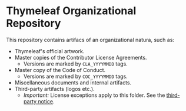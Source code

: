 
# Thymeleaf Organizational Repository

This repository contains artifacs of an organizational natura, such as:

   * Thymeleaf's official artwork.
   * Master copies of the Contributor License Agreements.
     * Versions are marked by `CLA_YYYYMMDD` tags.
   * Master copy of the Code of Conduct.
     * Versions are marked by `COC_YYYYMMDD` tags.
   * Miscellaneous documents and internal artifacts.
   * Third-party artifacts (logos etc.).
     * _Important:_ License exceptions apply to this folder. See the 
       [third-party notice][3rdpty-notice].


[3rdpty-notice]: NOTICE_THIRDPARTY.markdown